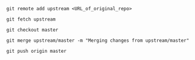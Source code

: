 ```
git remote add upstream <URL_of_original_repo>
```

```
git fetch upstream
```

```
git checkout master
```

```
git merge upstream/master -m "Merging changes from upstream/master"
```

```
git push origin master
```